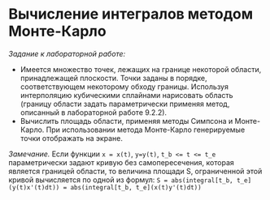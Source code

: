 Вычисление интегралов методом Монте-Карло
=========================================
_Задание к лабораторной работе:_
* Имеется множество точек, лежащих на границе некоторой области, принадлежащей плоскости. Точки заданы в порядке, соответствующем некоторому обходу границы. Используя интерполяцию кубическими сплайнами нарисовать область (границу области задать параметрически применяя метод, описанный в лабораторной работе 9.2.2).
* Вычислить площадь области, применяя методы Симпсона и Монте-Карло. При использовании метода Монте-Карло генерируемые точки отображать на экране.

_Замечание._ Если функции `x = x(t)`, `y=y(t)`, `t_b <= t <= t_e` параметрически задают кривую без самопересечения, которая является границей области, то величина площади S, ограниченной этой кривой вычисляется по одной из формул:
`S = abs(integral[t_b, t_e](y(t)x'(t)dt)) = abs(integral[t_b, t_e](x(t)y'(t)dt))`